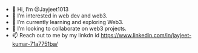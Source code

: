 - 👋 Hi, I’m @Jayjeet1013
- 👀 I’m interested in web dev and web3.
- 🌱 I’m currently learning and exploring Web3.
- 💞️ I’m looking to collaborate on web3 projects.
- 📫 Reach out to me by my linkdn id https://www.linkedin.com/in/jayjeet-kumar-71a7751ba/

<!---
Jayjeet1013/Jayjeet1013 is a ✨ special ✨ repository because its `README.md` (this file) appears on your GitHub profile.
You can click the Preview link to take a look at your changes.
--->
